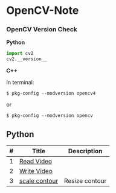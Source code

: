 # OpenCV-Note

### OpenCV Version Check 

**Python**
```python
import cv2
cv2.__version__
```

**C++**

In terminal:
```console
$ pkg-config --modversion opencv4
```
or 
```console
$ pkg-config --modversion opencv
```

## Python

| # | Title | Description |
|---| ----- | ----------- |
|1| [Read Video](./python/read-video.py)|  |
|2| [Write Video](./python/write-video.py)|  |
|3| [scale contour](./python/contour/scale-contour.py)| Resize contour |
